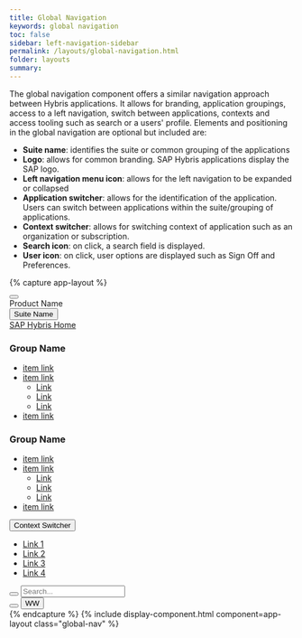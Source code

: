 ```yaml
---
title: Global Navigation
keywords: global navigation
toc: false
sidebar: left-navigation-sidebar
permalink: /layouts/global-navigation.html
folder: layouts
summary:
---
```

The global navigation component offers a similar navigation approach between Hybris applications. It allows for branding, application groupings, access to a left navigation, switch between applications, contexts and access tooling such as search or a users' profile.
Elements and positioning in the global navigation are optional but included are:

* **Suite name**: identifies the suite or common grouping of the applications
* **Logo**: allows for common branding. SAP Hybris applications display the SAP logo.
* **Left navigation menu icon**: allows for the left navigation to be expanded or collapsed
* **Application switcher**: allows for the identification of the application. Users can switch between applications within the suite/grouping of applications.
* **Context switcher**: allows for switching context of application such as an organization or subscription.
* **Search icon**: on click, a search field is displayed.
* **User icon**: on click, user options are displayed such as Sign Off and Preferences.

{% capture app-layout %}
<nav class="fd-global-nav">
   <div class="fd-global-nav__group fd-global-nav__group--left">
      <div class="fd-global-nav__side-menu">
         <button class=" fd-button--secondary fd-button--l sap-icon--menu2 fd-global-nav__btn" aria-label="BUTTON_LABEL"></button>
      </div>
      <div class="fd-global-nav__logo fd-has-margin-left-none"></div>
      <div class="fd-global-nav__product-name">
         Product Name
      </div>
   </div>
   <div class="fd-global-nav__group fd-global-nav__launchpad">
      <button class=" fd-button--secondary fd-button--l" aria-haspopup="true" aria-controls="launchpad">Suite Name</button>
      <nav class="fd-mega-menu" aria-hidden="true" id="launchpad">
         <div class="fd-mega-menu__header">
            <a href="#" class="fd-mega-menu__header-link sap-icon--home">SAP Hybris Home</a>
         </div>
         <div class="fd-mega-menu__group">
            <h1 class="fd-mega-menu__title">Group Name</h1>
            <ul class="fd-mega-menu__list">
               <li class="fd-mega-menu__item"><a class="fd-mega-menu__link" href="#">
                  item link
                  </a>
               </li>
               <li class="fd-mega-menu__item">
                  <a class="fd-mega-menu__link has-child" href="#" aria-controls="odYv1850" aria-haspopup="true">
                  item link
                  </a>
                  <ul class="fd-mega-menu__sublist" id="odYv1850" aria-hidden="true">
                     <li class="fd-mega-menu__subitem">
                        <a class="fd-mega-menu__sublink" href="#">
                        Link
                        </a>
                     </li>
                     <li class="fd-mega-menu__subitem">
                        <a class="fd-mega-menu__sublink" href="#">
                        Link
                        </a>
                     </li>
                     <li class="fd-mega-menu__subitem">
                        <a class="fd-mega-menu__sublink" href="#">
                        Link
                        </a>
                     </li>
                  </ul>
               </li>
               <li class="fd-mega-menu__item"><a class="fd-mega-menu__link" href="#">
                  item link
                  </a>
               </li>
            </ul>
         </div>
         <div class="fd-mega-menu__group">
            <h1 class="fd-mega-menu__title">Group Name</h1>
            <ul class="fd-mega-menu__list">
               <li class="fd-mega-menu__item"><a class="fd-mega-menu__link" href="#">
                  item link
                  </a>
               </li>
               <li class="fd-mega-menu__item">
                  <a class="fd-mega-menu__link has-child" href="#" aria-controls="WnLXh310" aria-haspopup="true">
                  item link
                  </a>
                  <ul class="fd-mega-menu__sublist" id="WnLXh310" aria-hidden="true">
                     <li class="fd-mega-menu__subitem">
                        <a class="fd-mega-menu__sublink" href="#">
                        Link
                        </a>
                     </li>
                     <li class="fd-mega-menu__subitem">
                        <a class="fd-mega-menu__sublink" href="#">
                        Link
                        </a>
                     </li>
                     <li class="fd-mega-menu__subitem">
                        <a class="fd-mega-menu__sublink" href="#">
                        Link
                        </a>
                     </li>
                  </ul>
               </li>
               <li class="fd-mega-menu__item"><a class="fd-mega-menu__link" href="#">
                  item link
                  </a>
               </li>
            </ul>
         </div>
      </nav>
   </div>
   <div class="fd-global-nav__group fd-global-nav__group--right">
      <div class="fd-global-nav__context-menu">
         <div class="fd-popover">
            <div class="fd-popover__control"><button class="fd-button--secondary" aria-label="Image label" aria-controls="3A2YE389" aria-expanded="false" aria-haspopup="true" >Context Switcher</button></div>
            <div class="fd-popover__body"  aria-hidden="true" id="3A2YE389">
               <nav class="fd-menu">
                  <ul class="fd-menu__list">
                     <li><a href="#" class="fd-menu__item">Link 1</a>
                     </li>
                     <li><a href="#" class="fd-menu__item">Link 2</a>
                     </li>
                     <li><a href="#" class="fd-menu__item">Link 3</a>
                     </li>
                     <li><a href="#" class="fd-menu__item">Link 4</a>
                     </li>
                  </ul>
               </nav>
            </div>
         </div>
      </div>
      <div class="fd-global-nav__actions">
         <div class="fd-global-nav__search">
            <button class=" fd-button--secondary fd-button--m sap-icon--search fd-global-nav__btn" aria-label="BUTTON_LABEL" aria-controls="RUmA0636" aria-haspopup="true" aria-expanded="false"></button>
            <input type="text" class="fd-form__control" id="RUmA0636" aria-hidden="true" placeholder="Search... ">
         </div>
         <button class=" fd-button--secondary fd-button--m sap-icon--action-settings fd-global-nav__btn" aria-label="BUTTON_LABEL"></button>
         <button class=" fd-button--secondary fd-button--m fd-global-nav__btn" aria-label="BUTTON_LABEL"><span class=" fd-identifier--s fd-identifier--circle">WW</span></button>
      </div>
   </div>
</nav>
{% endcapture %}
{% include display-component.html component=app-layout class="global-nav" %}

